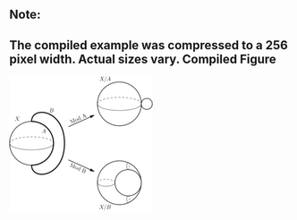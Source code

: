 Note:
-----

The compiled example was compressed to a 256
pixel width. Actual sizes vary.
Compiled Figure
---------------
![Example](Homotopy_Quotient_Example.png)
